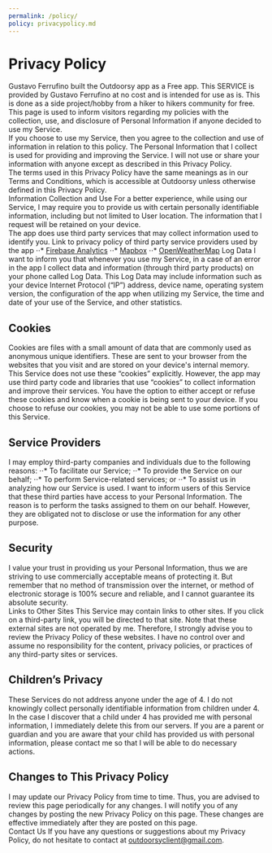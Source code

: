 ```yaml
---
permalink: /policy/
policy: privacypolicy.md
---
```

# Privacy Policy
Gustavo Ferrufino built the Outdoorsy app as a Free app. This SERVICE is provided by                     Gustavo Ferrufino at no cost and is intended for use as is. This is done as a side project/hobby from a hiker to hikers community for free.                   
This page is used to inform visitors regarding my policies with the collection, use, and disclosure of Personal Information if anyone decided to use my Service.                   
If you choose to use my Service, then you agree to the collection and use of information in                     relation to this policy. The Personal Information that I collect is used for providing and improving the Service. I will not use or share your information with anyone except as described                     in this Privacy Policy.                   
The terms used in this Privacy Policy have the same meanings as in our Terms and Conditions, which is accessible at Outdoorsy unless otherwise defined in this Privacy Policy.                   
Information Collection and Use
For  a better experience, while using our Service, I may require you to  provide us with certain                     personally identifiable information, including but not limited to User location. The information that I request will be retained on your device.                   
The app does use third party services that may collect information used to identify you.
Link to privacy policy of third party service providers used by the app
⋅⋅* [Firebase Analytics](https://firebase.google.com/policies/analytics)
⋅⋅* [Mapbox](https://www.mapbox.com/privacy/)
⋅⋅* [OpenWeatherMap](https://openweathermap.org/privacy-policy)
Log Data
I want to inform you that whenever you use my Service, in a case of  an error in the app I collect data and information (through third party products) on your phone  called Log Data. This Log Data may include information such as your device Internet Protocol (“IP”) address,                     device name, operating system version, the configuration of the app when utilizing my Service,                     the time and date of your use of the Service, and other statistics.                   
## Cookies
Cookies are files with a small amount of data that are commonly used as anonymous unique identifiers. These are sent to your browser from the websites that you visit and are stored on your device's internal memory.                   
This Service does not use these “cookies” explicitly. However, the app may use third party code and libraries that use “cookies” to collect information and improve their services. You have the option to either accept or refuse these cookies and know when a cookie is being sent to your device. If you choose to refuse our cookies, you may not be able to use some portions of this Service.                   
## Service Providers
 I may employ third-party companies and individuals due to the following reasons:
⋅⋅* To facilitate our Service;
⋅⋅* To provide the Service on our behalf;
⋅⋅* To perform Service-related services; or
⋅⋅* To assist us in analyzing how our Service is used.
 I want to inform users of this Service that these third parties have access to your Personal Information. The reason is to perform the tasks assigned to them on our behalf. However,                     they are obligated not to disclose or use the information for any other purpose.                   
## Security
 I value your trust in providing us your Personal Information, thus we are striving to use commercially acceptable means of protecting it. But remember that no method of transmission over the internet, or method of electronic storage is 100% secure and reliable, and I cannot guarantee its absolute security.                   
Links to Other Sites
This Service may contain links to other sites. If you click on a third-party link, you will be directed to that site. Note that these external sites are not operated by me. Therefore, I strongly advise you to review the Privacy Policy of these websites. I have no control over                     and assume no responsibility for the content, privacy policies, or practices of any third-party sites or services.                   
## Children’s Privacy
These Services do not address anyone under the age of 4. I do not knowingly collect                     personally identifiable information from children under 4. In the case I discover that a child                     under 4 has provided me with personal information, I immediately delete this from                     our servers. If you are a parent or guardian and you are aware that your child has provided us with personal information, please contact me so that I will be able to do necessary actions.                   
## Changes to This Privacy Policy
 I may update our Privacy Policy from time to time. Thus, you are advised to review                     this page periodically for any changes. I will notify you of any changes by posting                     the new Privacy Policy on this page. These changes are effective immediately after they are posted on this page.                   
Contact Us
If you have any questions or suggestions about my Privacy Policy, do not hesitate to contact                     at outdoorsyclient@gmail.com.     